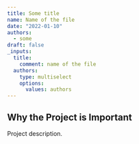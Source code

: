 ```yaml
---
title: Some title
name: Name of the file
date: "2022-01-10"
authors:
  - some
draft: false
_inputs:
  title:
    comment: name of the file
  authors:
    type: multiselect
    options:
      values: authors
---
```


## Why the Project is Important

Project description.